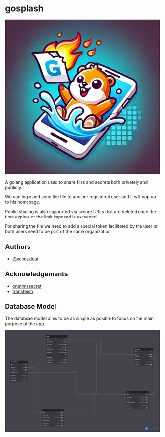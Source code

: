 # gosplash

![logo](assets/gosplash.webp)

A golang application used to share files and secrets both privately and publicly.

We can login and send the file to another registered user and it will pop up to his homepage.

Public sharing is also supported via secure URLs that are deleted once the time expires or the limit imposed is exceeded.

For sharing the file we need to add a special token facilitated by the user or both users need to be part of the same organization.


## Authors

- [@yelmakioui](https://www.github.com/YasenMakioui)

## Acknowledgements

- [onetimesecret](https://github.com/onetimesecret/onetimesecret)
- [transfersh](https://github.com/dutchcoders/transfer.sh)

## Database Model

The databsae model aims to be as simple as posible to focus on the main purpose of the app.

![datamodel](assets/gosplash-database.png)

